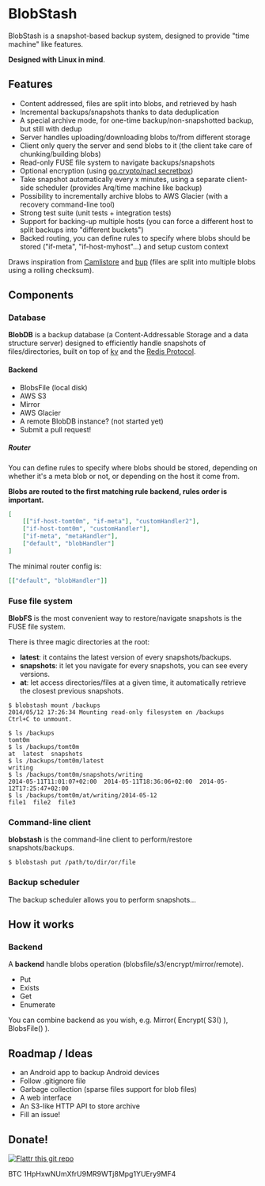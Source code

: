 BlobStash
=========

BlobStash is a snapshot-based backup system, designed to provide "time machine" like features.

**Designed with Linux in mind**.

## Features

- Content addressed, files are split into blobs, and retrieved by hash
- Incremental backups/snapshots thanks to data deduplication
- A special archive mode, for one-time backup/non-snapshotted backup, but still with dedup
- Server handles uploading/downloading blobs to/from different storage
- Client only query the server and send blobs to it (the client take care of chunking/building blobs)
- Read-only FUSE file system to navigate backups/snapshots
- Optional encryption (using [go.crypto/nacl secretbox](http://godoc.org/code.google.com/p/go.crypto/nacl))
- Take snapshot automatically every x minutes, using a separate client-side scheduler (provides Arq/time machine like backup)
- Possibility to incrementally archive blobs to AWS Glacier (with a recovery command-line tool)
- Strong test suite (unit tests + integration tests)
- Support for backing-up multiple hosts (you can force a different host to split backups into "different buckets")
- Backed routing, you can define rules to specify where blobs should be stored ("if-meta", "if-host-myhost"...) and setup custom context

Draws inspiration from [Camlistore](camlistore.org) and [bup](https://github.com/bup/bup) (files are split into multiple blobs using a rolling checksum).

## Components

### Database

**BlobDB** is a backup database (a Content-Addressable Storage and a data structure server) designed to efficiently handle snapshots of files/directories, built on top of [kv](https://github.com/cznic/kv) and the [Redis Protocol](http://redis.io/topics/protocol).

#### Backend

- BlobsFile (local disk)
- AWS S3
- Mirror
- AWS Glacier
- A remote BlobDB instance? (not started yet)
- Submit a pull request!

##### Router

You can define rules to specify where blobs should be stored, depending on whether it's a meta blob or not, or depending on the host it come from.

**Blobs are routed to the first matching rule backend, rules order is important.**

```json
[
    [["if-host-tomt0m", "if-meta"], "customHandler2"],
    ["if-host-tomt0m", "customHandler"],
    ["if-meta", "metaHandler"],
    ["default", "blobHandler"]
]
```

The minimal router config is:

```json
[["default", "blobHandler"]]
```

### Fuse file system

**BlobFS** is the most convenient way to restore/navigate snapshots is the FUSE file system.

There is three magic directories at the root:

- **latest**: it contains the latest version of every snapshots/backups.
- **snapshots**: it let you navigate for every snapshots, you can see every versions.
- **at**: let access directories/files at a given time, it automatically retrieve the closest previous snapshots.

```console
$ blobstash mount /backups
2014/05/12 17:26:34 Mounting read-only filesystem on /backups
Ctrl+C to unmount.
```

```console
$ ls /backups
tomt0m
$ ls /backups/tomt0m
at  latest  snapshots
$ ls /backups/tomt0m/latest
writing
$ ls /backups/tomt0m/snapshots/writing
2014-05-11T11:01:07+02:00  2014-05-11T18:36:06+02:00  2014-05-12T17:25:47+02:00
$ ls /backups/tomt0m/at/writing/2014-05-12
file1  file2  file3
```
### Command-line client

**blobstash** is the command-line client to perform/restore snapshots/backups.

```console
$ blobstash put /path/to/dir/or/file
```

### Backup scheduler

The backup scheduler allows you to perform snapshots...

## How it works

### Backend

A **backend** handle blobs operation (blobsfile/s3/encrypt/mirror/remote).

- Put
- Exists
- Get
- Enumerate

You can combine backend as you wish, e.g. Mirror( Encrypt( S3() ), BlobsFile() ).

## Roadmap / Ideas

- an Android app to backup Android devices
- Follow .gitignore file
- Garbage collection (sparse files support for blob files)
- A web interface
- An S3-like HTTP API to store archive
- Fill an issue!

## Donate!

[![Flattr this git repo](http://api.flattr.com/button/flattr-badge-large.png)](https://flattr.com/submit/auto?user_id=tsileo&url=https%3A%2F%2Fgithub.com%2Ftsileo%2Fblobstash)

BTC 1HpHxwNUmXfrU9MR9WTj8Mpg1YUEry9MF4
